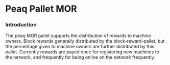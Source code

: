 # Peaq Pallet MOR

### Introduction

The peaq MOR pallet supports the distribution of rewards to machine owners. Block rewards generally distributed by the block-reward-pallet, but the percentage given to machine owners are further distributed by this pallet. Currently rewards are payed once for registering new machines to the network, and frequently for being online on the network frequently.
